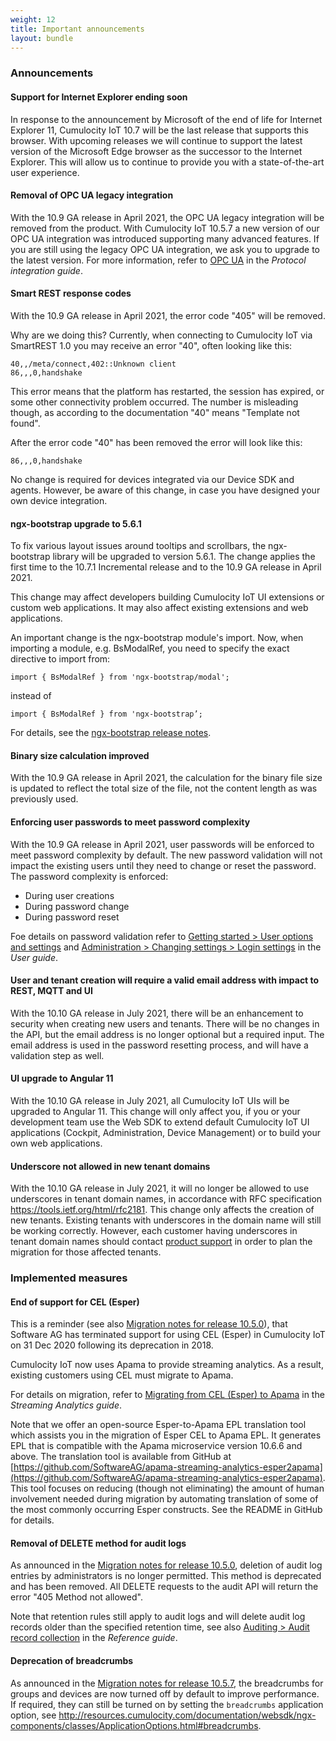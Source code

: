 ```yaml
---
weight: 12
title: Important announcements
layout: bundle
---
```


### Announcements

#### Support for Internet Explorer ending soon

In response to the announcement by Microsoft of the end of life for Internet Explorer 11, Cumulocity IoT 10.7 will be the last release that supports this browser. With upcoming releases we will continue to support the latest version of the Microsoft Edge browser as the successor to the Internet Explorer. This will allow us to continue to provide you with a state-of-the-art user experience.

#### Removal of OPC UA legacy integration

With the 10.9 GA release in April 2021, the OPC UA legacy integration will be removed from the product. With Cumulocity IoT 10.5.7 a new version of our OPC UA integration was introduced supporting many advanced features. If you are still using the legacy OPC UA integration, we ask you to upgrade to the latest version. For more information, refer to [OPC UA](https://cumulocity.com/guides/10.7.0/protocol-integration/opcua) in the *Protocol integration guide*.

#### Smart REST response codes

With the 10.9 GA release in April 2021, the error code "405" will be removed.  

Why are we doing this?  Currently, when connecting to Cumulocity IoT via SmartREST 1.0 you may receive an error "40", often looking like this:

	40,,/meta/connect,402::Unknown client
	86,,,0,handshake

This error means that the platform has restarted, the session has expired, or some other connectivity problem occurred. The number is misleading though, as according to the documentation "40" means "Template not found".

After the error code "40" has been removed the error will look like this:

	86,,,0,handshake

No change is required for devices integrated via our Device SDK and agents. However, be aware of this change, in case you have designed your own device integration.


#### ngx-bootstrap upgrade to 5.6.1

To fix various layout issues around tooltips and scrollbars, the ngx-bootstrap library will be upgraded to version 5.6.1. The change applies the first time to the 10.7.1 Incremental release and to the 10.9 GA release in April 2021.

This change may affect developers building Cumulocity IoT UI extensions or custom web applications. It may also affect existing extensions and web applications.

An important change is the ngx-bootstrap module's import. Now, when importing a module, e.g. BsModalRef, you need to specify the exact directive to import from:

	import { BsModalRef } from 'ngx-bootstrap/modal';

instead of

	import { BsModalRef } from 'ngx-bootstrap’;

For details, see the [ngx-bootstrap release notes](https://github.com/valor-software/ngx-bootstrap/releases).

#### Binary size calculation improved

With the 10.9 GA release in April 2021, the calculation for the binary file size is updated to reflect the total size of the file, not the content length as was previously used.  

#### Enforcing user passwords to meet password complexity

With the 10.9 GA release in April 2021, user passwords will be enforced to meet password complexity by default. The new password validation will not impact the existing users until they need to change or reset the password.
The password complexity is enforced:

* During user creations
* During password change
* During password reset

Foe details on password validation refer to [Getting started > User options and settings](https://cumulocity.com/guides/10.7.0/users-guide/getting-started/#user-settings) and [Administration > Changing settings > Login settings](https://cumulocity.com/guides/10.7.0/users-guide/administration/#login-settings) in the *User guide*.


#### User and tenant creation will require a valid email address with impact to REST, MQTT and UI

With the 10.10 GA release in July 2021, there will be an enhancement to security when creating new users and tenants. There will be no changes in the API, but the email address is no longer optional but a required input. The email address is used in the password resetting process, and will have a validation step as well.


#### UI upgrade to Angular 11

With the 10.10 GA release in July 2021, all Cumulocity IoT UIs will be upgraded to Angular 11. This change will only affect you, if you or your development team use the Web SDK to extend default Cumulocity IoT UI applications (Cockpit, Administration, Device Management) or to build your own web applications.


#### Underscore not allowed in new tenant domains

With the 10.10 GA release in July 2021, it will no longer be allowed to use underscores in tenant domain names, in accordance with RFC specification https://tools.ietf.org/html/rfc2181. This change only affects the creation of new tenants. Existing tenants with underscores in the domain name will still be working correctly. However, each customer having underscores in tenant domain names should contact [product support](https://cumulocity.com/guides/10.7.0/about-doc/contacting-support/) in order to plan the migration for those affected tenants.


### Implemented measures

#### End of support for CEL (Esper)

This is a reminder (see also [Migration notes for release 10.5.0](/release-10-5-0/migration-10-5-0)), that Software AG has terminated support for using CEL (Esper) in Cumulocity IoT on 31 Dec 2020 following its deprecation in 2018.

Cumulocity IoT now uses Apama to provide streaming analytics. As a result, existing customers using CEL must migrate to Apama.

For details on migration, refer to [Migrating from CEL (Esper) to Apama](https://cumulocity.com/guides/10.7.0/apama/overview-analytics/#migrate-from-esper) in the *Streaming Analytics guide*.

Note that we offer an open-source Esper-to-Apama EPL translation tool which assists you in the migration of Esper CEL to Apama EPL. It generates EPL that is compatible with the Apama microservice version 10.6.6 and above. The translation tool is available from GitHub at [https://github.com/SoftwareAG/apama-streaming-analytics-esper2apama](https://github.com/SoftwareAG/apama-streaming-analytics-esper2apama). This tool focuses on reducing (though not eliminating) the amount of human involvement needed during migration by automating translation of some of the most commonly occurring Esper constructs. See the README in GitHub for details.

#### Removal of DELETE method for audit logs

As announced in the [Migration notes for release 10.5.0](/release-10-5-0/migration-10-5-0), deletion of audit log entries by administrators is no longer permitted. This method is deprecated and has been removed. All DELETE requests to the audit API will return the error "405 Method not allowed".

Note that retention rules still apply to audit logs and will delete audit log records older than the specified retention time, see also [Auditing > Audit record collection](https://cumulocity.com/guides/10.7.0/reference/auditing/#audit-record-collection) in the *Reference guide*.

#### Deprecation of breadcrumbs

As announced in the [Migration notes for release 10.5.7](/release-10-5-7/migration-10-5-7), the breadcrumbs for groups and devices are now turned off by default to improve performance. If required, they can still be turned on by setting the `breadcrumbs` application option, see http://resources.cumulocity.com/documentation/websdk/ngx-components/classes/ApplicationOptions.html#breadcrumbs.
